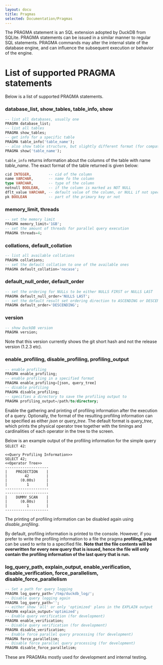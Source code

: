 ```yaml
---
layout: docu
title: Pragmas
selected: Documentation/Pragmas
---
```

The PRAGMA statement is an SQL extension adopted by DuckDB from SQLite. PRAGMA statements can be issued in a similar manner to regular SQL statements. PRAGMA commands may alter the internal state of the database engine, and can influence the subsequent execution or behavior of the engine.

# List of supported PRAGMA statements
Below is a list of supported PRAGMA statements.


### database_list, show_tables, table_info, show
```sql
-- list all databases, usually one
PRAGMA database_list;
-- list all tables
PRAGMA show_tables;
-- get info for a specific table
PRAGMA table_info('table_name');
-- also show table structure, but slightly different format (for compatibility)
PRAGMA show('table_name');

```

`table_info` returns information about the columns of the table with name *table_name*. The exact format of the table returned is given below:

```sql
cid INTEGER,        -- cid of the column
name VARCHAR,       -- name fo the column
type VARCHAR,       -- type of the column
notnull BOOLEAN,    -- if the column is marked as NOT NULL
dflt_value VARCHAR, -- default value of the column, or NULL if not specified
pk BOOLEAN          -- part of the primary key or not
```

### memory_limit, threads
```sql
-- set the memory limit
PRAGMA memory_limit='1GB';
-- set the amount of threads for parallel query execution
PRAGMA threads=4;
```

### collations, default_collation
```sql
-- list all available collations
PRAGMA collations;
-- set the default collation to one of the available ones
PRAGMA default_collation='nocase';
```


### default_null_order, default_order
```sql
-- set the ordering for NULLs to be either NULLS FIRST or NULLS LAST
PRAGMA default_null_order='NULLS LAST';
-- set the default result set ordering direction to ASCENDING or DESCENDING
PRAGMA default_order='DESCENDING';
```


### version
```sql
-- show DuckDB version
PRAGMA version;
```
Note that this version currently shows the git short hash and not the release version (1.2.3 etc).

### enable_profiling, disable_profiling, profiling_output
```sql
-- enable profiling
PRAGMA enable_profiling;
-- enable profiling in a specified format
PRAGMA enable_profiling=[json, query_tree]
-- disable profiling
PRAGMA disable_profiling;
-- specifies a directory to save the profiling output to
PRAGMA profiling_output=/path/to/directory;
```

Enable the gathering and printing of profiling information after the execution of a query. Optionally, the format of the resulting profiling information can be specified as either *json* or *query_tree*. The default format is *query_tree*, which prints the physical operator tree together with the timings and cardinalities of each operator in the tree to the screen.

Below is an example output of the profiling information for the simple query ```SELECT 42```:

```
<<Query Profiling Information>>
SELECT 42;
<<Operator Tree>>
--------------------
|    PROJECTION    |
|        42        |
|      (0.00s)     |
|         1        |
--------------------
--------------------
|    DUMMY_SCAN    |
|      (0.00s)     |
|         1        |
--------------------
```

The printing of profiling information can be disabled again using *disable_profiling*.

By default, profiling information is printed to the console. However, if you prefer to write the profiling information to a file the pragma **profiling_output** can be used to write to a specified file. **Note that the file contents will be overwritten for every new query that is issued, hence the file will only contain the profiling information of the last query that is run.**


### log_query_path, explain_output, enable_verification, disable_verification, force_parallelism, disable_force_parallelism
```sql
-- Set a path for query logging
PRAGMA log_query_path='/tmp/duckdb_log/';
-- Disable query logging again
PRAGMA log_query_path='';
-- either show 'all' or only 'optimized' plans in the EXPLAIN output
PRAGMA explain_output='optimized';
-- Enable query verification (for development)
PRAGMA enable_verification;
-- Disable query verification (for development)
PRAGMA disable_verification;
-- Enable force parallel query processing (for development)
PRAGMA force_parallelism;
-- Disable force parallel query processing (for development)
PRAGMA disable_force_parallelism;
```

These are PRAGMAs mostly used for development and internal testing.
